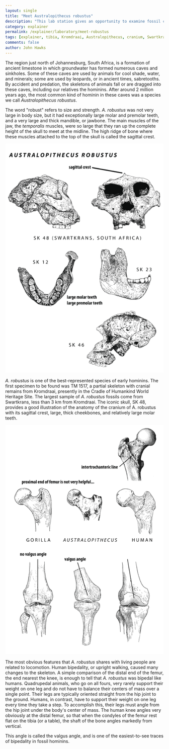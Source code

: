 ```yaml
---
layout: single 
title: "Meet Australopithecus robustus" 
description: "This lab station gives an opportunity to examine fossil casts of A. robustus in comparison to humans and apes." 
category: explainer
permalink: /explainer/laboratory/meet-robustus
tags: [explainer, tibia, Kromdraai, Australopithecus, cranium, Swartkrans, teaching, South Africa, femur, sagittal crest, fossil, valgus angle, Australopithecus robustus, species, hominin, Paranthropus robustus] 
comments: false 
author: John Hawks 
---
```


The region just north of Johannesburg, South Africa, is a formation of ancient limestone in which groundwater has formed numerous caves and sinkholes. Some of these caves are used by animals for cool shade, water, and minerals; some are used by leopards, or in ancient times, sabretooths. By accident and predation, the skeletons of animals fall or are dragged into these caves, including our relatives the hominins. After around 2 million years ago, the most common kind of hominin in these caves was a species we call <em>Australopithecus robustus</em>. 

The word "robust" refers to size and strength. <em>A. robustus</em> was not very large in body size, but it had exceptionally large molar and premolar teeth, and a very large and thick mandible, or jawbone. The main muscles of the jaw, the <em>temporalis</em> muscles, were so large that they ran up the complete height of the skull to meet at the midline. The high ridge of bone where these muscles attached to the top of the skull is called the sagittal crest. 

<div class="middle-picture">
<img src="/graphics/australopithecus-robustus-fossils-2011.png" />
</div>

<em>A. robustus</em> is one of the best-represented species of early hominins. The first specimen to be found was TM 1517, a partial skeleton with cranial remains from Kromdraai, presently in the Cradle of Humankind World Heritage Site. The largest sample of <em>A. robustus</em> fossils come from Swartkrans, less than 3 km from Kromdraai. The iconic skull, SK 48, provides a good illustration of the anatomy of the cranium of A. robustus with its sagittal crest, large, thick cheekbones, and relatively large molar teeth. 

<div class="middle-picture">
<img src="/graphics/femur_gorilla_human_bipedalism_2010.png" />
</div>

The most obvious features that <em>A. robustus</em> shares with living people are related to locomotion. Human bipedality, or upright walking, caused many changes to the skeleton. A simple comparison of the distal end of the femur, the end nearest the knee, is enough to tell that <em>A. robustus</em> was bipedal like humans. Quadrupedal animals, who go on all fours, very rarely support their weight on one leg and do not have to balance their centers of mass over a single point. Their legs are typically oriented straight from the hip joint to the ground. Humans, in contrast, have to support their weight on one leg every time they take a step. To accomplish this, their legs must angle from the hip joint under the body's center of mass. The human knee angles very obviously at the distal femur, so that when the condyles of the femur rest flat on the tibia (or a table), the shaft of the bone angles markedly from vertical. 

This angle is called the valgus angle, and is one of the easiest-to-see traces of bipedality in fossil hominins. 


